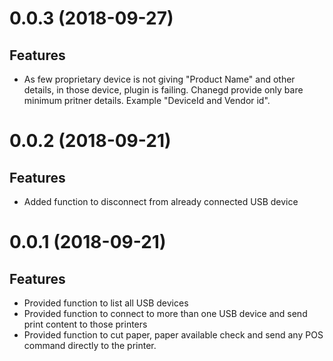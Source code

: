 <a name="0.0.3"></a>
# 0.0.3 (2018-09-27)

##  Features
* As few proprietary device is not giving "Product Name" and other details, in those device, plugin is failing. Chanegd provide only bare minimum pritner details. Example "DeviceId and Vendor id".

<a name="0.0.2"></a>
# 0.0.2 (2018-09-21)

##  Features
* Added function to disconnect from already connected USB device

<a name="0.0.1"></a>
# 0.0.1 (2018-09-21)

##  Features
* Provided function to list all USB devices
* Provided function to connect to more than one USB device and send print content to those printers
* Provided function to cut paper, paper available check and send any POS command directly to the printer.
